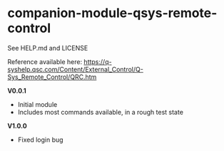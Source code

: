 # companion-module-qsys-remote-control
See HELP.md and LICENSE

Reference available here: https://q-syshelp.qsc.com/Content/External_Control/Q-Sys_Remote_Control/QRC.htm

**V0.0.1** 
* Initial module
* Includes most commands available, in a rough test state

**V1.0.0**
* Fixed login bug

